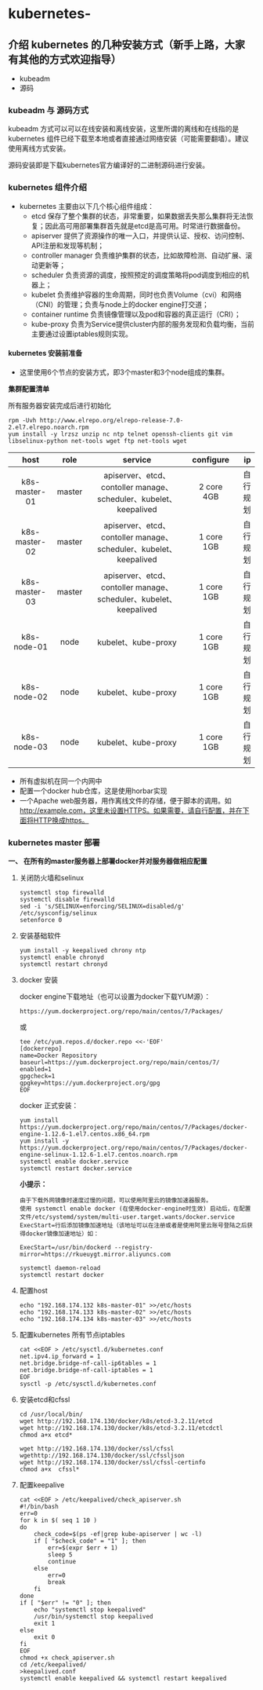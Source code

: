 # kubernetes-
## 介绍 kubernetes 的几种安装方式（新手上路，大家有其他的方式欢迎指导）
* kubeadm
* 源码

### kubeadm 与 源码方式
kubeadm 方式可以可以在线安装和离线安装，这里所谓的离线和在线指的是kubernetes 组件已经下载至本地或者直接通过网络安装（可能需要翻墙）。建议使用离线方式安装。

源码安装即是下载kubernetes官方编译好的二进制源码进行安装。

### kubernetes 组件介绍
* kubernetes 主要由以下几个核心组件组成：
    * etcd 保存了整个集群的状态，非常重要，如果数据丢失那么集群将无法恢复；因此高可用部署集群首先就是etcd是高可用。时常进行数据备份。
    * apiserver 提供了资源操作的唯一入口，并提供认证、授权、访问控制、API注册和发现等机制；
    * controller manager 负责维护集群的状态，比如故障检测、自动扩展、滚动更新等；
    * scheduler 负责资源的调度，按照预定的调度策略将pod调度到相应的机器上；
    * kubelet 负责维护容器的生命周期，同时也负责Volume（cvi）和网络（CNI）的管理；负责与node上的docker engine打交道；
    * container runtime 负责镜像管理以及pod和容器的真正运行（CRI）；
    * kube-proxy 负责为Service提供cluster内部的服务发现和负载均衡，当前主要通过设置iptables规则实现。

#### kubernetes 安装前准备
* 这里使用6个节点的安装方式，即3个master和3个node组成的集群。

**集群配置清单**

所有服务器安装完成后进行初始化
```
rpm -Uvh http://www.elrepo.org/elrepo-release-7.0-2.el7.elrepo.noarch.rpm
yum install -y lrzsz unzip nc ntp telnet openssh-clients git vim libselinux-python net-tools wget ftp net-tools wget
```

host|role|service|configure|ip
|:-:|:-:|:-:|:-:|-:
k8s-master-01| master | apiserver、etcd、contoller manage、scheduler、kubelet、keepalived | 2 core 4GB | 自行规划
k8s-master-02| master | apiserver、etcd、contoller manage、scheduler、kubelet、keepalived | 1 core 1GB | 自行规划
k8s-master-03| master | apiserver、etcd、contoller manage、scheduler、kubelet、keepalived | 1 core 1GB | 自行规划
k8s-node-01| node | kubelet、kube-proxy | 1 core 1GB | 自行规划
k8s-node-02| node | kubelet、kube-proxy | 1 core 1GB | 自行规划
k8s-node-03| node | kubelet、kube-proxy | 1 core 1GB | 自行规划

* 所有虚拟机在同一个内网中
* 配置一个docker hub仓库，这是使用horbar实现
* 一个Apache web服务器，用作离线文件的存储，便于脚本的调用。如 http://example.com，这里未设置HTTPS。如果需要，请自行配置，并在下面将HTTP换成https。

### kubernetes master 部署
**一、 在所有的master服务器上部署docker并对服务器做相应配置**
1. 关闭防火墙和selinux
    ```
    systemctl stop firewalld
    systemctl disable firewalld
    sed -i 's/SELINUX=enforcing/SELINUX=disabled/g' /etc/sysconfig/selinux
    setenforce 0
    ```
2. 安装基础软件
    ```
    yum install -y keepalived chrony ntp
    systemctl enable chronyd
    systemctl restart chronyd
    ```

3. docker 安装

    docker engine下载地址（也可以设置为docker下载YUM源）：
    ```
    https://yum.dockerproject.org/repo/main/centos/7/Packages/
    ```

    或
    ```
    tee /etc/yum.repos.d/docker.repo <<-'EOF'
    [dockerrepo]
    name=Docker Repository
    baseurl=https://yum.dockerproject.org/repo/main/centos/7/
    enabled=1
    gpgcheck=1
    gpgkey=https://yum.dockerproject.org/gpg
    EOF
    ```
    docker 正式安装：
    ```
    yum install https://yum.dockerproject.org/repo/main/centos/7/Packages/docker-engine-1.12.6-1.el7.centos.x86_64.rpm
    yum install -y https://yum.dockerproject.org/repo/main/centos/7/Packages/docker-engine-selinux-1.12.6-1.el7.centos.noarch.rpm
    systemctl enable docker.service
    systemctl restart docker.service
    ```
    **小提示：**
    ```
    由于下载外网镜像时速度过慢的问题，可以使用阿里云的镜像加速器服务。
    使用 systemctl enable docker (在使用docker-engine时生效) 启动后，在配置文件/etc/systemd/system/multi-user.target.wants/docker.service ExecStart=行后添加镜像加速地址（该地址可以在注册或者是使用阿里云账号登陆之后获得docker镜像加速地址）如：

    ExecStart=/usr/bin/dockerd --registry-mirror=https://rkueuygt.mirror.aliyuncs.com

    systemctl daemon-reload
    systemctl restart docker
    ```
4. 配置host
    ```
    echo "192.168.174.132 k8s-master-01" >>/etc/hosts
    echo "192.168.174.133 k8s-master-02" >>/etc/hosts
    echo "192.168.174.134 k8s-master-03" >>/etc/hosts
    ```

5. 配置kubernetes 所有节点iptables
    ```
    cat <<EOF > /etc/sysctl.d/kubernetes.conf
    net.ipv4.ip_forward = 1
    net.bridge.bridge-nf-call-ip6tables = 1
    net.bridge.bridge-nf-call-iptables = 1
    EOF
    sysctl -p /etc/sysctl.d/kubernetes.conf
    ```

5. 安装etcd和cfssl
    ```
    cd /usr/local/bin/
    wget http://192.168.174.130/docker/k8s/etcd-3.2.11/etcd
    wget http://192.168.174.130/docker/k8s/etcd-3.2.11/etcdctl
    chmod a+x etcd*

    wget http://192.168.174.130/docker/ssl/cfssl
    wgethttp://192.168.174.130/docker/ssl/cfssljson
    wget http://192.168.174.130/docker/ssl/cfssl-certinfo
    chmod a+x  cfssl*
    ```

6. 配置keepalive
    ```
    cat <<EOF > /etc/keepalived/check_apiserver.sh 
    #!/bin/bash
    err=0
    for k in $( seq 1 10 )
    do
        check_code=$(ps -ef|grep kube-apiserver | wc -l)
        if [ "$check_code" = "1" ]; then
            err=$(expr $err + 1)
            sleep 5
            continue
        else
            err=0
            break
        fi
    done
    if [ "$err" != "0" ]; then
        echo "systemctl stop keepalived"
        /usr/bin/systemctl stop keepalived
        exit 1
    else
        exit 0
    fi
    EOF
    chmod +x check_apiserver.sh
    cd /etc/keepalived/
    >keepalived.conf
    systemctl enable keepalived && systemctl restart keepalived
    ```




